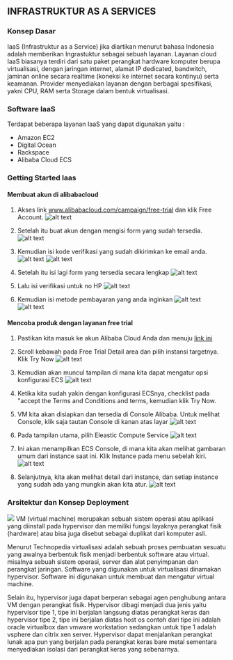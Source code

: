 ## INFRASTRUKTUR AS A SERVICES

### Konsep Dasar
IaaS (Infrastruktur as a Service) jika diartikan menurut bahasa Indonesia adalah memberikan Ingrastuktur sebagai sebuah layanan. Layanan cloud IaaS biasanya terdiri dari satu paket perangkat hardware komputer berupa virtualisasi, dengan jaringan internet, alamat IP dedicated, bandwitch, jaminan online secara realtime (koneksi ke internet secara kontinyu) serta keamanan. Provider menyediakan layanan dengan berbagai spesifikasi, yakni CPU, RAM serta Storage dalam bentuk virtualisasi.

### Software IaaS
Terdapat beberapa layanan IaaS yang dapat digunakan yaitu :
 * Amazon EC2
 * Digital Ocean
 * Rackspace
 * Alibaba Cloud ECS

### Getting Started Iaas
#### Membuat akun di alibabacloud
1. Akses link www.alibabacloud.com/campaign/free-trial dan klik Free Account.
![alt text](img/1.png)

2. Setelah itu buat akun dengan mengisi form yang sudah tersedia.
![alt text](img/2.png)

3. Kemudian isi kode verifikasi yang sudah dikirimkan ke email anda.
![alt text](img/3.png)
![alt text](img/4.png)

4. Setelah itu isi lagi form yang tersedia secara lengkap
![alt text](img/5.png)

5. Lalu isi verifikasi untuk no HP
![alt text](img/6.png)

6. Kemudian isi metode pembayaran yang anda inginkan
![alt text](img/7.png)
![alt text](img/9.png)

#### Mencoba produk dengan layanan free trial
1. Pastikan kita masuk ke akun Alibaba Cloud Anda dan menuju [link ini](https://www.alibabacloud.com/campaign/free-trial)

2. Scroll kebawah pada Free Trial Detail area dan pilih instansi targetnya. Klik Try Now
![alt text](img/10.png)

3. Kemudian akan muncul tampilan di mana kita dapat mengatur opsi konfigurasi ECS
![alt text](img/11.png)

4. Ketika kita sudah yakin dengan konfigurasi ECSnya, checklist pada "accept the Terms and Conditions and terms, kemudian klik Try Now.

5. VM kita akan disiapkan dan tersedia di Console Alibaba. Untuk melihat Console, klik saja tautan Console di kanan atas layar
![alt text](img/12.png)

6. Pada tampilan utama, pilih Eleastic Compute Service
![alt text](img/13.png)

7. Ini akan menampilkan ECS Console, di mana kita akan melihat gambaran umum dari instance saat ini. Klik Instance pada menu sebelah kiri.
![alt text](img/14.png)

8. Selanjutnya, kita akan melihat detail dari instance, dan setiap instance yang sudah ada yang mungkin akan kita atur.
![alt text](img/15.png)

### Arsitektur dan Konsep Deployment

![](img/16.png)
VM (virtual machine) merupakan sebuah sistem operasi atau aplikasi yang diinstall pada hypervisor dan memiliki fungsi layaknya perangkat fisik (hardware) atau bisa juga disebut sebagai duplikat dari komputer asli.

Menurut Technopedia virtualisasi adalah sebuah proses pembuatan sesuatu yang awalnya berbentuk fisik menjadi berbentuk software atau virtual. misalnya sebuah sistem operasi, server dan alat penyimpanan dan perangkat jaringan. Software yang digunakan untuk virtualisasi dinamakan hypervisor. Software ini digunakan untuk membuat dan mengatur virtual machine.

Selain itu, hypervisor juga dapat berperan sebagai agen penghubung antara VM dengan perangkat fisik. Hypervisor dibagi menjadi dua jenis yaitu hypervisor tipe 1, tipe ini berjalan langsung diatas perangkat keras dan hypervisor tipe 2, tipe ini berjalan diatas host os contoh dari tipe ini adalah oracle virtualbox dan vmware workstation sedangkan untuk tipe 1 adalah vsphere dan citrix xen server. Hypervisor dapat menjalankan perangkat lunak apa pun yang berjalan pada perangkat keras bare metal sementara menyediakan isolasi dari perangkat keras yang sebenarnya.